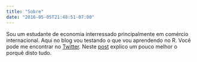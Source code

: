 ```yaml
---
title: "Sobre"
date: "2016-05-05T21:48:51-07:00"
---
```


Sou um estudante de economia interressado principalmente em comércio internacional. Aqui no blog vou testando o que vou aprendendo no R. Você pode me encontrar no [Twitter](https://www.twitter.com/bmzzcc). Neste [post](../2018/03/25/ola-blogdown) explico um pouco melhor o porquê disto tudo. 
